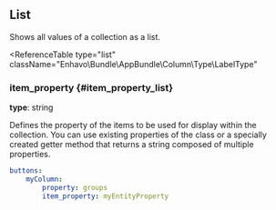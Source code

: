 ## List

Shows all values of a collection as a list.


<ReferenceTable
type="list"
className="Enhavo\Bundle\AppBundle\Column\Type\LabelType"
>
<template v-slot:options>
    <ReferenceOption name="property" type="list" :required="true"/>,
    <ReferenceOption name="item_property" type="list" :required="true"/>,
    <ReferenceOption name="separator" type="list" />
</template>
<template v-slot:inherit>
    <ReferenceOption name="label" />,
    <ReferenceOption name="translation_domain" />,
    <ReferenceOption name="condition" />,
    <ReferenceOption name="width" />,
    <ReferenceOption name="permission" />,
    <ReferenceOption name="component" />
</template>
</ReferenceTable>


### item_property {#item_property_list}

**type**: string

Defines the property of the items to be used for display within the
collection. You can use existing properties of the class or a specially
created getter method that returns a string composed of multiple
properties.

``` yaml
buttons:
    myColumn:
        property: groups
        item_property: myEntityProperty
```

